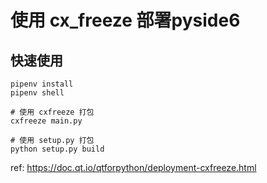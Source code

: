 # 使用 cx_freeze 部署pyside6

## 快速使用

    pipenv install
    pipenv shell

    # 使用 cxfreeze 打包
    cxfreeze main.py

    # 使用 setup.py 打包
    python setup.py build


ref: https://doc.qt.io/qtforpython/deployment-cxfreeze.html
